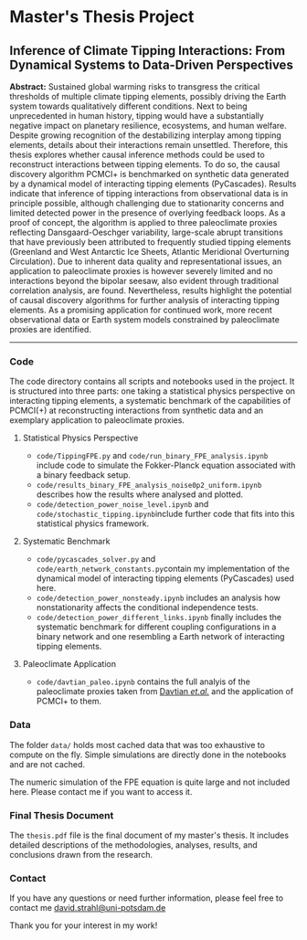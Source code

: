# Master's Thesis Project

## Inference of Climate Tipping Interactions: From Dynamical Systems to Data-Driven Perspectives

**Abstract:** Sustained global warming risks to transgress the critical thresholds of multiple climate tipping elements, possibly driving the Earth system towards qualitatively different conditions. Next to being unprecedented in human history, tipping would have a substantially negative impact on planetary resilience, ecosystems, and human welfare. Despite growing recognition of the destabilizing interplay among tipping elements, details about their interactions remain unsettled. Therefore, this thesis explores whether causal inference methods could be used to reconstruct interactions between tipping elements. To do so, the causal discovery algorithm PCMCI+ is benchmarked on synthetic data generated by a dynamical model of interacting tipping elements (PyCascades). Results indicate that inference of tipping interactions from observational data is in principle possible, although challenging due to stationarity concerns and limited detected power in the presence of overlying feedback loops. As a proof of concept, the algorithm is applied to three paleoclimate proxies reflecting Dansgaard-Oeschger variability, large-scale abrupt transitions that have previously been attributed to frequently studied tipping elements (Greenland and West Antarctic Ice Sheets, Atlantic Meridional Overturning Circulation). Due to inherent data quality and representational issues, an application to paleoclimate proxies is however severely limited and no interactions beyond the bipolar seesaw, also evident through traditional correlation analysis, are found. Nevertheless, results highlight the potential of causal discovery algorithms for further analysis of interacting tipping elements. As a promising application for continued work, more recent observational data or Earth system models constrained by paleoclimate proxies are identified.

---

### Code
The code directory contains all scripts and notebooks used in the project. It is structured into three parts: one taking a statistical physics perspective on interacting tipping elements, a systematic benchmark of the capabilities of PCMCI(+) at reconstructing interactions from synthetic data and an exemplary application to paleoclimate proxies.

1. Statistical Physics Perspective
    - `code/TippingFPE.py` and `code/run_binary_FPE_analysis.ipynb` include code to simulate the Fokker-Planck equation associated with a binary feedback setup.
   - `code/results_binary_FPE_analysis_noise0p2_uniform.ipynb` describes how the results where analysed and plotted.
   - `code/detection_power_noise_level.ipynb` and `code/stochastic_tipping.ipynb`include further code that fits into this statistical physics framework.
   

2. Systematic Benchmark
   - `code/pycascades_solver.py` and `code/earth_network_constants.py`contain my implementation of the dynamical model of interacting tipping elements (PyCascades) used here.
   - `code/detection_power_nonsteady.ipynb` includes an analysis how nonstationarity affects the conditional independence tests.
   - `code/detection_power_different_links.ipynb` finally includes the systematic benchmark for different coupling configurations in a binary network and one resembling a Earth network of interacting tipping elements.
   

3. Paleoclimate Application
   - `code/davtian_paleo.ipynb` contains the full analyis of the paleoclimate proxies taken from [Davtian _et.al._](https://doi.org/10.1073/pnas.2209558120) and the application of PCMCI+ to them.


### Data
The folder `data/` holds most cached data that was too exhaustive to compute on the fly. Simple simulations are directly done in the notebooks and are not cached. 

The numeric simulation of the FPE equation is quite large and not included here. Please contact me if you want to access it. 

### Final Thesis Document
The `thesis.pdf` file is the final document of my master's thesis. It includes detailed descriptions of the methodologies, analyses, results, and conclusions drawn from the research.

### Contact

If you have any questions or need further information, please feel free to contact me [david.strahl@uni-potsdam.de](mailto:david.strahl@uni-potsdam.de)

Thank you for your interest in my work!
